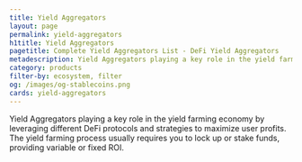 ```yaml
---
title: Yield Aggregators
layout: page
permalink: yield-aggregators
h1title: Yield Aggregators
pagetitle: Complete Yield Aggregators List - DeFi Yield Aggregators  
metadescription: Yield Aggregators playing a key role in the yield farming economy by leveraging different DeFi protocols and strategies to maximize user profits. The yield farming process usually requires you to lock up or stake funds, providing variable or fixed ROI.
category: products
filter-by: ecosystem, filter
og: /images/og-stablecoins.png
cards: yield-aggregators
---
```

Yield Aggregators playing a key role in the yield farming economy by leveraging different DeFi protocols and strategies to maximize user profits. The yield farming process usually requires you to lock up or stake funds, providing variable or fixed ROI.
